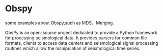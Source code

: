 # Obspy
some examples about Obspy,such as MDS、Merging.

ObsPy is an open-source project dedicated to provide a Python framework for processing seismological data. 
It provides parsers for common file formats, 
clients to access data centers and seismological signal processing routines which allow the manipulation of seismological time series.
